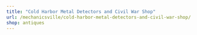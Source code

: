 ```yaml
---
title: "Cold Harbor Metal Detectors and Civil War Shop"
url: /mechanicsville/cold-harbor-metal-detectors-and-civil-war-shop/
shop: antiques
---
```


